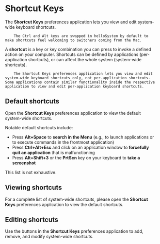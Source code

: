 # Shortcut Keys

The __Shortcut Keys__ preferences application lets you view and edit system-wide keyboard shortcuts.


``` .. note::
    The Ctrl and Alt keys are swapped in helloSystem by default to make shortcuts feel welcoming to switchers coming from the Mac.
```

A __shortcut__ is a key or key combination you can press to invoke a defined action on your computer. Shortcuts can be defined by applications (per-application shortcuts), or can affect the whole system (system-wide shortcuts).

``` .. note::
    The Shortcut Keys preferences application lets you view and edit system-wide keyboard shortcuts only, not per-application shortcuts. Some applications contain similar functionality inside the respective application to view and edit per-application keyboard shortcuts.
```

## Default shortcuts

Open the __Shortcut Keys__ preferences application to view the default system-wide shortcuts.

Notable default shortcuts include:

* Press __Alt+Space__ to __search in the Menu__ (e.g., to launch applications or to execute commands in the frontmost application)
* Press __Ctrl+Alt+Esc__ and click on an application window to __forcefully quit an application__ that is malfunctioning
* Press __Alt+Shift+3__ or the __PrtScn__ key on your keyboard to __take a screenshot__

This list is not exhaustive.

## Viewing shortcuts

For a complete list of system-wide shortcuts, please open the __Shortcut Keys__ preferences application to view the default shortcuts.

## Editing shortcuts

Use the buttons in the __Shortcut Keys__ preferences application to add, remove, and modify system-wide shortcuts.
